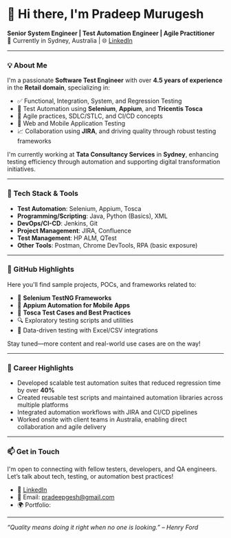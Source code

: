 # 👋 Hi there, I'm Pradeep Murugesh

**Senior System Engineer | Test Automation Engineer | Agile Practitioner**  
📍 Currently in Sydney, Australia | 🌐 [LinkedIn](https://www.linkedin.com/in/pradeep-murugesh/)

---

### 💡 About Me

I'm a passionate **Software Test Engineer** with over **4.5 years of experience** in the **Retail domain**, specializing in:

- ✅ Functional, Integration, System, and Regression Testing
- 🤖 Test Automation using **Selenium**, **Appium**, and **Tricentis Tosca**
- 🔄 Agile practices, SDLC/STLC, and CI/CD concepts
- 🧪 Web and Mobile Application Testing
- 📈 Collaboration using **JIRA**, and driving quality through robust testing frameworks

I'm currently working at **Tata Consultancy Services** in **Sydney**, enhancing testing efficiency through automation and supporting digital transformation initiatives.

---

### 🧰 Tech Stack & Tools

- **Test Automation**: Selenium, Appium, Tosca  
- **Programming/Scripting**: Java, Python (Basics), XML  
- **DevOps/CI-CD**: Jenkins, Git  
- **Project Management**: JIRA, Confluence  
- **Test Management**: HP ALM, QTest  
- **Other Tools**: Postman, Chrome DevTools, RPA (basic exposure)

---

### 📂 GitHub Highlights

Here you'll find sample projects, POCs, and frameworks related to:

- 🧪 **Selenium TestNG Frameworks**
- 📱 **Appium Automation for Mobile Apps**
- 🧰 **Tosca Test Cases and Best Practices**
- 🔍 Exploratory testing scripts and utilities
- 🔄 Data-driven testing with Excel/CSV integrations

Stay tuned—more content and real-world use cases are on the way!

---

### 🚀 Career Highlights

- Developed scalable test automation suites that reduced regression time by over **40%**
- Created reusable test scripts and maintained automation libraries across multiple platforms
- Integrated automation workflows with JIRA and CI/CD pipelines
- Worked onsite with client teams in Australia, enabling direct collaboration and agile delivery

---

### 📫 Get in Touch

I'm open to connecting with fellow testers, developers, and QA engineers.  
Let’s talk about tech, testing, or automation best practices!

- 🔗 [LinkedIn](https://www.linkedin.com/in/pradeep-murugesh/)
- 📧 Email: pradeepgesh@gmail.com
- 🌍 Portfolio: 

---

_“Quality means doing it right when no one is looking.” – Henry Ford_
